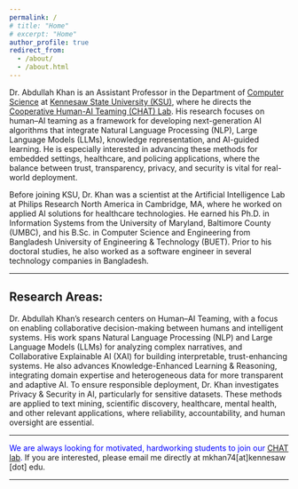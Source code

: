 ```yaml
---
permalink: /
# title: "Home"
# excerpt: "Home"
author_profile: true
redirect_from: 
  - /about/
  - /about.html
---
```



Dr. Abdullah Khan is an Assistant Professor in the Department of <a href="https://ccse.kennesaw.edu/cs/" target="_blank">Computer Science</a> at <a href="https://www.kennesaw.edu/" target="_blank">Kennesaw State University (KSU)</a>, where he directs the <a href="https://chatlab.us">Cooperative Human-AI Teaming (CHAT) Lab</a>. His research focuses on human–AI teaming as a framework for developing next-generation AI algorithms that integrate Natural Language Processing (NLP), Large Language Models (LLMs), knowledge representation, and AI-guided learning. He is especially interested in advancing these methods for embedded settings, healthcare, and policing applications, where the balance between trust, transparency, privacy, and security is vital for real-world deployment.

Before joining KSU, Dr. Khan was a scientist at the Artificial Intelligence Lab at Philips Research North America in Cambridge, MA, where he worked on applied AI solutions for healthcare technologies. He earned his Ph.D. in Information Systems from the University of Maryland, Baltimore County (UMBC), and his B.Sc. in Computer Science and Engineering from Bangladesh University of Engineering & Technology (BUET). Prior to his doctoral studies, he also worked as a software engineer in several technology companies in Bangladesh.



<hr/>

## Research Areas:

<!-- My research interest spans a wide range of topics in machine learning, deep learning, transfer learning, and their applications in Mobile, Pervasive Computing, Wearable Computing, Healthcare Sensing and Analytics, and Natural Language processing.  -->

Dr. Abdullah Khan’s research centers on Human–AI Teaming, with a focus on enabling collaborative decision-making between humans and intelligent systems. His work spans Natural Language Processing (NLP) and Large Language Models (LLMs) for analyzing complex narratives, and Collaborative Explainable AI (XAI) for building interpretable, trust-enhancing systems. He also advances Knowledge-Enhanced Learning & Reasoning, integrating domain expertise and heterogeneous data for more transparent and adaptive AI. To ensure responsible deployment, Dr. Khan investigates Privacy & Security in AI, particularly for sensitive datasets. These methods are applied to text mining, scientific discovery, healthcare, mental health, and other relevant applications, where reliability, accountability, and human oversight are essential.


<hr/>
<font color='blue'>We are always looking for motivated, hardworking students to join our <a href="https://chatlab.us/">CHAT lab</a>.</font> If you are interested, please email me directly at mkhan74[at]kennesaw [dot] edu.

<!-- please submit your application <a href="https://forms.office.com/r/wYXXenTuDs">here</a>. -->
<hr/>

<!-- ## Recent News

1. Our paper, "Reinforcement Learning Agent Path Planning with Expert Demonstration." Accepted in Compsac Student Research Symposium. 
1. Our paper, "Mental workload classification from non-invasive fNIRs signals through deep convolutional neural network.", IEEE Compsac workshop (Medicomp)

<div id="marquee-cont">
  <table width="100%" border="0" cellspacing="0" cellpadding="0">
    <tr>
      <td width="50px" style="background:#1174A8;">
        <button id="ticker-title">Recent News:</button>
      </td>
      <td id="marquee">
        <marquee onmouseover="this.stop();" onmouseout="this.start();" id='scroll-news'>
        temp <img src="https://www.naishare.com/images/favicon.png" width="25px" />
        </marquee>
      </td>
    </tr>
  </table>
</div>
 -->



